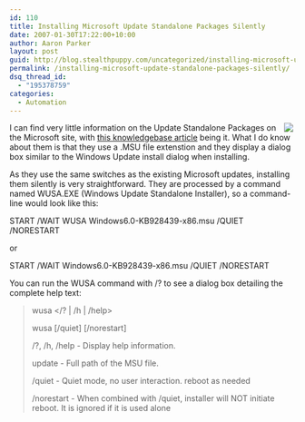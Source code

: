 ```yaml
---
id: 110
title: Installing Microsoft Update Standalone Packages Silently
date: 2007-01-30T17:22:00+10:00
author: Aaron Parker
layout: post
guid: http://blog.stealthpuppy.com/uncategorized/installing-microsoft-update-standalone-packages-silently
permalink: /installing-microsoft-update-standalone-packages-silently/
dsq_thread_id:
  - "195378759"
categories:
  - Automation
---
```

<img border="0" align="right" src="https://stealthpuppy.com/media/2007/01/1000.14.770.UpdatePackage.png" hspace="4" />I can find very little information on the Update Standalone Packages on the Microsoft site, with [this knowledgebase article](http://support.microsoft.com/kb/928636) being it. What I do know about them is that they use a .MSU file extenstion and they display a dialog box similar to the Windows Update install dialog when installing.

As they use the same switches as the existing Microsoft updates, installing them silently is very straightforward. They are processed by a command named WUSA.EXE (Windows Update Standalone Installer), so a command-line would look like this:

<p class="console">
  START /WAIT WUSA Windows6.0-KB928439-x86.msu /QUIET /NORESTART
</p>

or

<p class="console">
  START /WAIT Windows6.0-KB928439-x86.msu /QUIET /NORESTART
</p>

You can run the WUSA command with /? to see a dialog box detailing the complete help text:

> wusa </? | /h | /help>
> 
> wusa <update> \[/quiet\] \[/norestart\]
> 
> /?, /h, /help - Display help information.
> 
> update - Full path of the MSU file.
> 
> /quiet - Quiet mode, no user interaction. reboot as needed
> 
> /norestart - When combined with /quiet, installer will NOT initiate reboot. It is ignored if it is used alone